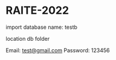 # RAITE-2022
import database name: testb

location db folder

Email: test@gmail.com
Password: 123456
